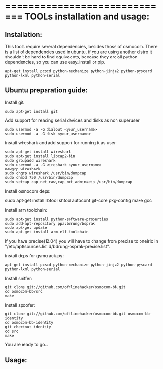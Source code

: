 =============================
TOOLs installation and usage:
=============================

Installation:
-------------

This tools require several dependencies, besides those of osmocom.
There is a list of dependencies used in ubuntu, if you are using
another distro it shouldn't be hard to find equivalents, because they are all
python dependencies, so you can use easy_install or pip.

    apt-get install pcscd python-mechanize python-jinja2 python-pyscard 
    python-lxml python-serial

Ubuntu preparation guide:
-------------------------

Install git.

    sudo apt-get install git

Add support for reading serial devices and disks as non superuser:

    sudo usermod -a -G dialout <your_username>
    sudo usermod -a -G disk <your_username>

Install wireshark and add support for running it as user:

    sudo apt-get install wireshark
    sudo apt-get install libcap2-bin
    sudo groupadd wireshark
    sudo usermod -a -G wireshark <your_username>
    newgrp wireshark
    sudo chgrp wireshark /usr/bin/dumpcap
    sudo chmod 750 /usr/bin/dumpcap
    sudo setcap cap_net_raw,cap_net_admin=eip /usr/bin/dumpcap

Install osmocom deps:
   
   sudo apt-get install libtool shtool autoconf git-core pkg-config make gcc

Install arm toolchain:

    sudo apt-get install python-software-properties
    sudo add-apt-repository ppa:bdrung/bsprak
    sudo apt-get update
    sudo apt-get install arm-elf-toolchain

If you have precise(12.04) you will have to change from precise to oneiric in "/etc/apt/sources.list.d/bdrung-bsprak-precise.list".

Install deps for gsmcrack.py:

    apt-get install pcscd python-mechanize python-jinja2 python-pyscard 
    python-lxml python-serial

Install sniffer:

    git clone git://github.com/offlinehacker/osmocom-bb.git
    cd osmocom-bb/src
    make

Install spoofer:

    git clone git://github.com/offlinehacker/osmocom-bb.git osmocom-bb-identity
    cd osmocom-bb-identity
    git checkout identity
    cd src
    make

You are ready to go...

Usage:
------
